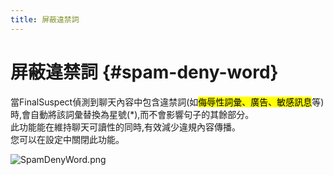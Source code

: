 ```yaml
---
title: 屏蔽違禁詞
---
```


# 屏蔽違禁詞 {#spam-deny-word}

當FinalSuspect偵測到聊天內容中包含違禁詞(如<mark>侮辱性詞彙、廣告、敏感訊息</mark>等)時,會自動將該詞彙替換為星號(\*),而不會影響句子的其餘部分。\
此功能能在維持聊天可讀性的同時,有效減少違規內容傳播。\
您可以在設定中關閉此功能。

![SpamDenyWord.png](https://api.xtreme.net.cn/Docs/FinalSuspect/Options/SpamDenyWord.png)
